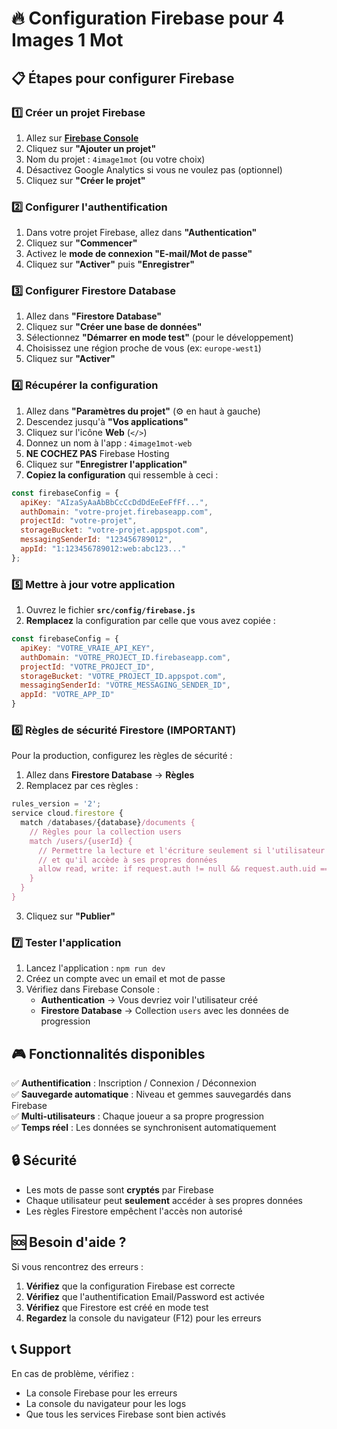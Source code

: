# 🔥 Configuration Firebase pour 4 Images 1 Mot

## 📋 Étapes pour configurer Firebase

### 1️⃣ Créer un projet Firebase

1. Allez sur **[Firebase Console](https://console.firebase.google.com/)**
2. Cliquez sur **"Ajouter un projet"**
3. Nom du projet : `4image1mot` (ou votre choix)
4. Désactivez Google Analytics si vous ne voulez pas (optionnel)
5. Cliquez sur **"Créer le projet"**

### 2️⃣ Configurer l'authentification

1. Dans votre projet Firebase, allez dans **"Authentication"**
2. Cliquez sur **"Commencer"**
3. Activez le **mode de connexion "E-mail/Mot de passe"**
4. Cliquez sur **"Activer"** puis **"Enregistrer"**

### 3️⃣ Configurer Firestore Database

1. Allez dans **"Firestore Database"**
2. Cliquez sur **"Créer une base de données"**
3. Sélectionnez **"Démarrer en mode test"** (pour le développement)
4. Choisissez une région proche de vous (ex: `europe-west1`)
5. Cliquez sur **"Activer"**

### 4️⃣ Récupérer la configuration

1. Allez dans **"Paramètres du projet"** (⚙️ en haut à gauche)
2. Descendez jusqu'à **"Vos applications"**
3. Cliquez sur l'icône **Web** (`</>`)
4. Donnez un nom à l'app : `4image1mot-web`
5. **NE COCHEZ PAS** Firebase Hosting
6. Cliquez sur **"Enregistrer l'application"**
7. **Copiez la configuration** qui ressemble à ceci :

```javascript
const firebaseConfig = {
  apiKey: "AIzaSyAaAbBbCcCcDdDdEeEeFfFf...",
  authDomain: "votre-projet.firebaseapp.com",
  projectId: "votre-projet",
  storageBucket: "votre-projet.appspot.com",
  messagingSenderId: "123456789012",
  appId: "1:123456789012:web:abc123..."
};
```

### 5️⃣ Mettre à jour votre application

1. Ouvrez le fichier **`src/config/firebase.js`**
2. **Remplacez** la configuration par celle que vous avez copiée :

```javascript
const firebaseConfig = {
  apiKey: "VOTRE_VRAIE_API_KEY",
  authDomain: "VOTRE_PROJECT_ID.firebaseapp.com",
  projectId: "VOTRE_PROJECT_ID",
  storageBucket: "VOTRE_PROJECT_ID.appspot.com",
  messagingSenderId: "VOTRE_MESSAGING_SENDER_ID",
  appId: "VOTRE_APP_ID"
}
```

### 6️⃣ Règles de sécurité Firestore (IMPORTANT)

Pour la production, configurez les règles de sécurité :

1. Allez dans **Firestore Database** → **Règles**
2. Remplacez par ces règles :

```javascript
rules_version = '2';
service cloud.firestore {
  match /databases/{database}/documents {
    // Règles pour la collection users
    match /users/{userId} {
      // Permettre la lecture et l'écriture seulement si l'utilisateur est authentifié
      // et qu'il accède à ses propres données
      allow read, write: if request.auth != null && request.auth.uid == userId;
    }
  }
}
```

3. Cliquez sur **"Publier"**

### 7️⃣ Tester l'application

1. Lancez l'application : `npm run dev`
2. Créez un compte avec un email et mot de passe
3. Vérifiez dans Firebase Console :
   - **Authentication** → Vous devriez voir l'utilisateur créé
   - **Firestore Database** → Collection `users` avec les données de progression

## 🎮 Fonctionnalités disponibles

✅ **Authentification** : Inscription / Connexion / Déconnexion  
✅ **Sauvegarde automatique** : Niveau et gemmes sauvegardés dans Firebase  
✅ **Multi-utilisateurs** : Chaque joueur a sa propre progression  
✅ **Temps réel** : Les données se synchronisent automatiquement  

## 🔒 Sécurité

- Les mots de passe sont **cryptés** par Firebase
- Chaque utilisateur peut **seulement** accéder à ses propres données
- Les règles Firestore empêchent l'accès non autorisé

## 🆘 Besoin d'aide ?

Si vous rencontrez des erreurs :

1. **Vérifiez** que la configuration Firebase est correcte
2. **Vérifiez** que l'authentification Email/Password est activée
3. **Vérifiez** que Firestore est créé en mode test
4. **Regardez** la console du navigateur (F12) pour les erreurs

## 📞 Support

En cas de problème, vérifiez :
- La console Firebase pour les erreurs
- La console du navigateur pour les logs
- Que tous les services Firebase sont bien activés


